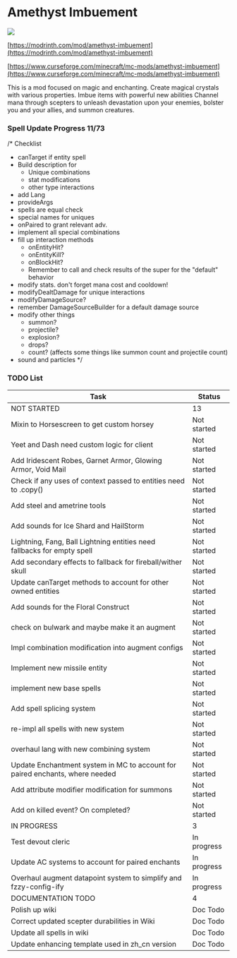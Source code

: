 # Amethyst Imbuement
<p align="left">
<a href="https://opensource.org/licenses/MIT"><img src="https://img.shields.io/badge/License-MIT-brightgreen.svg"></a>
</p>

[https://modrinth.com/mod/amethyst-imbuement](https://modrinth.com/mod/amethyst-imbuement)

[https://www.curseforge.com/minecraft/mc-mods/amethyst-imbuement](https://www.curseforge.com/minecraft/mc-mods/amethyst-imbuement)

This is a mod focused on magic and enchanting. 
Create magical crystals with various properties. 
Imbue items with powerful new abilities 
Channel mana through scepters to unleash devastation upon your enemies, bolster you and your allies, and summon creatures.

### Spell Update Progress 11/73

/*
Checklist
- canTarget if entity spell
- Build description for
  - Unique combinations
  - stat modifications
  - other type interactions
- add Lang
- provideArgs
- spells are equal check
- special names for uniques
- onPaired to grant relevant adv.
- implement all special combinations
- fill up interaction methods
  - onEntityHit?
  - onEntityKill?
  - onBlockHit?
  - Remember to call and check results of the super for the "default" behavior
- modify stats. don't forget mana cost and cooldown!
- modifyDealtDamage for unique interactions
- modifyDamageSource?
- remember DamageSourceBuilder for a default damage source
- modify other things
  - summon?
  - projectile?
  - explosion?
  - drops?
  - count? (affects some things like summon count and projectile count)
- sound and particles
*/

### TODO List
| Task                                                                         | Status      |
|------------------------------------------------------------------------------|-------------|
| NOT STARTED                                                                  | 13          |
| Mixin to Horsescreen to get custom horsey                                    | Not started |
| Yeet and Dash need custom logic for client                                   | Not started |
| Add Iridescent Robes, Garnet Armor, Glowing Armor, Void Mail                 | Not started |
| Check if any uses of context passed to entities need to .copy()              | Not started |
| Add steel and ametrine tools                                                 | Not started |
| Add sounds for Ice Shard and HailStorm                                       | Not started |
| Lightning, Fang, Ball Lightning entities need fallbacks for empty spell      | Not started |
| Add secondary effects to fallback for fireball/wither skull                  | Not started |
| Update canTarget methods to account for other owned entities                 | Not started |
| Add sounds for the Floral Construct                                          | Not started |
| check on bulwark and maybe make it an augment                                | Not started |
| Impl combination modification into augment configs                           | Not started |
| Implement new missile entity                                                 | Not started |
| implement new base spells                                                    | Not started |
| Add spell splicing system                                                    | Not started |
| re-impl all spells with new system                                           | Not started |
| overhaul lang with new combining system                                      | Not started |
| Update Enchantment system in MC to account for paired enchants, where needed | Not started |
| Add attribute modifier modification for summons                              | Not started |
| Add on killed event? On completed?                                           | Not started |
| IN PROGRESS                                                                  | 3           |
| Test devout cleric                                                           | In progress |
| Update AC systems to account for paired enchants                             | In progress |
| Overhaul augment datapoint system to simplify and fzzy-config-ify            | In progress |
| DOCUMENTATION TODO                                                           | 4           |
| Polish up wiki                                                               | Doc Todo    |
| Correct updated scepter durabilities in Wiki                                 | Doc Todo    |
| Update all spells in wiki                                                    | Doc Todo    |
| Update enhancing template used in zh_cn version                              | Doc Todo    |
